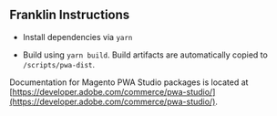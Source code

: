 ## Franklin Instructions

* Install dependencies via `yarn`

* Build using `yarn build`. Build artifacts are automatically copied to `/scripts/pwa-dist`.


Documentation for Magento PWA Studio packages is located at [https://developer.adobe.com/commerce/pwa-studio/](https://developer.adobe.com/commerce/pwa-studio/).
